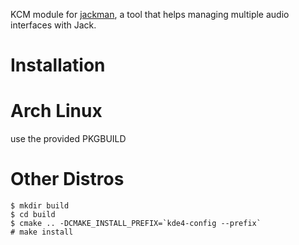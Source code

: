 KCM module for [jackman](https://github.com/progwolff/jackman), a tool that helps managing multiple audio interfaces with Jack.

# Installation

# Arch Linux

use the provided PKGBUILD

# Other Distros

```shell
$ mkdir build
$ cd build
$ cmake .. -DCMAKE_INSTALL_PREFIX=`kde4-config --prefix`
# make install
```
